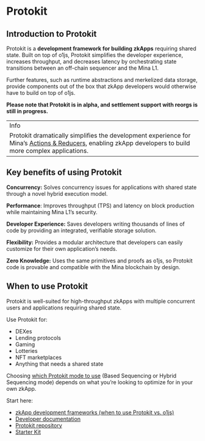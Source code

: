 # Protokit

## Introduction to Protokit 

Protokit is a **development framework for building zkApps** requiring shared state. Built on top of o1js, Protokit simplifies the developer experience, increases throughput, and decreases latency by orchestrating state transitions between an off-chain sequencer and the Mina L1.

Further features, such as runtime abstractions and merkelized data storage, provide components out of the box that zkApp developers would otherwise have to build on top of o1js. 

**Please note that Protokit is in alpha, and settlement support with reorgs is still in progress.**


<table>
  <tr>
   <td>Info
   </td>
  </tr>
  <tr>
   <td>Protokit dramatically simplifies the development experience for Mina’s <a href="https://docs.minaprotocol.com/zkapps/writing-a-zkapp/feature-overview/actions-and-reducer">Actions & Reducers</a>, enabling zkApp developers to build more complex applications. 
   </td>
  </tr>
</table>



## Key benefits of using Protokit

**Concurrency:** Solves concurrency issues for applications with shared state through a novel hybrid execution model.

**Performance**: Improves throughput (TPS) and latency on block production while maintaining Mina L1’s security.

**Developer Experience:** Saves developers writing thousands of lines of code by providing an integrated, verifiable storage solution.

**Flexibility:** Provides a modular architecture that developers can easily customize for their own application’s needs. 

**Zero Knowledge:** Uses the same primitives and proofs as o1js, so Protokit code is provable and compatible with the Mina blockchain by design. 


## When to use Protokit

Protokit is well-suited for high-throughput zkApps with multiple concurrent users and applications requiring shared state.

Use Protokit for:



* DEXes
* Lending protocols
* Gaming
* Lotteries
* NFT marketplaces
* Anything that needs a shared state

Choosing [which Protokit mode to use](https://docs.minaprotocol.com/zkapps/zkapp-development-frameworks) (Based Sequencing or Hybrid Sequencing mode) depends on what you’re looking to optimize for in your own zkApp. 

Start here:



* [zkApp development frameworks (when to use Protokit vs. o1js)](https://docs.minaprotocol.com/zkapps/zkapp-development-frameworks)
* [Developer documentation](https://protokit.dev/docs/what-is-protokit)
* [Protokit repository](https://github.com/proto-kit)
* [Starter Kit](https://github.com/proto-kit/starter-kit)

